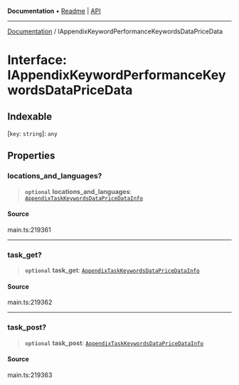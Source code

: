 **Documentation** • [Readme](../README.md) \| [API](../globals.md)

***

[Documentation](../README.md) / IAppendixKeywordPerformanceKeywordsDataPriceData

# Interface: IAppendixKeywordPerformanceKeywordsDataPriceData

## Indexable

 \[`key`: `string`\]: `any`

## Properties

### locations\_and\_languages?

> **`optional`** **locations\_and\_languages**: [`AppendixTaskKeywordsDataPriceDataInfo`](../classes/AppendixTaskKeywordsDataPriceDataInfo.md)

#### Source

main.ts:219361

***

### task\_get?

> **`optional`** **task\_get**: [`AppendixTaskKeywordsDataPriceDataInfo`](../classes/AppendixTaskKeywordsDataPriceDataInfo.md)

#### Source

main.ts:219362

***

### task\_post?

> **`optional`** **task\_post**: [`AppendixTaskKeywordsDataPriceDataInfo`](../classes/AppendixTaskKeywordsDataPriceDataInfo.md)

#### Source

main.ts:219363
